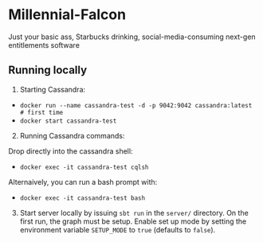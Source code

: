 # Millennial-Falcon

Just your basic ass, Starbucks drinking, social-media-consuming next-gen entitlements software


## Running locally

1. Starting Cassandra:

* `docker run --name cassandra-test -d -p 9042:9042 cassandra:latest  # first time`
* `docker start cassandra-test`

2. Running Cassandra commands:

Drop directly into the cassandra shell:

* `docker exec -it cassandra-test cqlsh`

Alternaively, you can run a bash prompt with:

* `docker exec -it cassandra-test bash`


3. Start server locally by issuing `sbt run` in the `server/` directory. On the first run, the graph must be setup. Enable set up mode by setting the environment variable `SETUP_MODE` to `true` (defaults to `false`).
